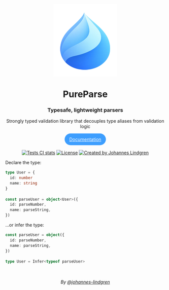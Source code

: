 <div align="center">
  <img src="logo.webp" width="200px" align="center" alt="PureParse logo" />  
  <h1 align="center">PureParse</h1>
  <h3>Typesafe, lightweight parsers</h3>
  <p align="center">
    Strongly typed validation library that decouples type aliases from validation logic
  </p>
  <p align="center">
  <a href="https://pure-parse.vercel.app" style="padding: 10px 15px; background-color: #3d9efe; color: white; border-radius: 20px; line-height: 38px; font-size: 14px">Documentation</a>
  </p>
</div>

<p align="center">
<a href="https://github.com/johannes-lindgren/pure-parse/actions/workflows/code-integration-checks.yml" rel="nofollow"><img src="https://img.shields.io/badge/Tests-passing-yellow0green.svg" alt="Tests CI stats"></a>
<a href="https://opensource.org/licenses/MIT" rel="nofollow"><img src="https://img.shields.io/badge/Licence-MIT-green" alt="License"></a>
<a href="https://github.com/johannes-lindgren" rel="nofollow"><img src="https://img.shields.io/badge/Author-@johannes--lindgren-blue.svg" alt="Created by Johannes Lindgren"></a>
</p>

Declare the type:

```ts
type User = {
  id: number
  name: string
}

const parseUser = object<User>({
  id: parseNumber,
  name: parseString,
})
```

...or infer the type:

```ts
const parseUser = object({
  id: parseNumber,
  name: parseString,
})

type User = Infer<typeof parseUser>
```

<br/>

<br/>
<div align="center">
  <em>By <a href="https://github.com/johannes-lindgren">@johannes-lindgren</a></em>
</div>
